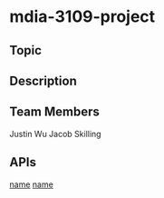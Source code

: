 # mdia-3109-project

## Topic

## Description 

## Team Members 
Justin Wu
Jacob Skilling



## APIs

[name](link)
[name](link)
